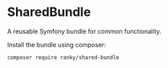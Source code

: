 # SharedBundle
A reusable Symfony bundle for common functionality.


Install the bundle using composer:

```bash
composer require ranky/shared-bundle
```
